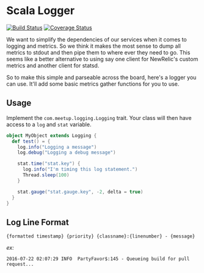 # Scala Logger
[![Build Status](https://travis-ci.org/meetup/scala-logger.svg?branch=master)](https://travis-ci.org/meetup/scala-logger)
[![Coverage Status](https://coveralls.io/repos/github/meetup/scala-logger/badge.svg?branch=master&t=ZUhGFK)](https://coveralls.io/github/meetup/scala-logger?branch=master)

We want to simplify the dependencies of our services when it comes to
logging and metrics.  So we think it makes the most sense to dump all
metrics to stdout and then pipe them to where ever they need to go.
This seems like a better alternative to using say one client for
NewRelic's custom metrics and another client for statsd.

So to make this simple and parseable across the board, here's a
logger you can use.  It'll add some basic metrics gather functions
for you to use.

## Usage

Implement the `com.meetup.logging.Logging` trait.  Your class will then
have access to a `log` and `stat` variable.

```scala
object MyObject extends Logging {
  def test() = {
    log.info("Logging a message")
    log.debug("Logging a debug message")

    stat.time("stat.key") {
      log.info("I'm timing this log statement.")
      Thread.sleep(100)
    }

    stat.gauge("stat.gauge.key", -2, delta = true)
  }
}
```

## Log Line Format

```{formatted timestamp} {priority} {classname}:{linenumber} - {message}```

*ex:*

 ```2016-07-22 02:07:29 INFO  PartyFavor$:145 - Queueing build for pull request...```
